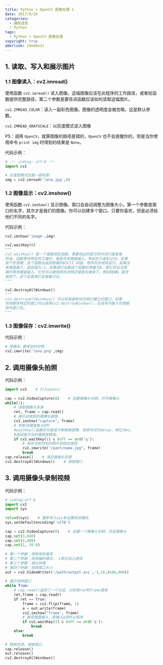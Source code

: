 ```yaml
---
title: Python + OpenCV 图像处理-1
date: 2017/9/16
categories:
  - 编程语言
  - Python
tags:
  - Python + OpenCV 图像处理
copyright: true
abbrlink: 19ed6e31
---
```


## 1. 读取、写入和展示图片

### 1.1 图像读入：cv2.imread()

使用函数 `cv2.imread()` 读入图像。这幅图像应该在此程序的工作路径，或者给函数提供完整路径，第二个参数是要告诉函数应该如何读取这幅图片。

`cv2.IMREAD_COLOR`：读入一副彩色图像。图像的透明度会被忽略，这是默认参数。

`cv2.IMREAD_GRAYSCALE`：以灰度模式读入图像

PS：调用 `OpenCV`，就算图像的路径是错的，`OpenCV` 也不会提醒你的，但是当你使用命令 `print img` 时得到的结果是 `None`。

代码示例：

```python
# -*- coding: utf-8 -*-
import cv2

# 灰度图模式加载一副彩图
img = cv2.imread('lena.jpg',0) 
```

### 1.2 图像显示：cv2.imshow()

使用函数 `cv2.imshow()` 显示图像。窗口会自动调整为图像大小。第一个参数是窗口的名字，其次才是我们的图像。你可以创建多个窗口，只要你喜欢，但是必须给他们不同的名字。

代码示例：

```python
cv2.imshow('image',img)

cv2.waitKey(0)
"""
cv2.waitKey() 是一个键盘绑定函数。需要指出的是它的时间尺度是毫
秒级。函数等待特定的几毫秒，看是否有键盘输入。特定的几毫秒之内，如果
按下任意键，这个函数会返回按键的ASCII 码值，程序将会继续运行。如果没
有键盘输入，返回值为-1，如果我们设置这个函数的参数为0，那它将会无限
期的等待键盘输入。它也可以被用来检测特定键是否被按下，例如按键a 是否
被按下，这个后面我们会接着讨论。
"""

cv2.destroyAllWindows()
"""
cv2.destroyAllWindows() 可以轻易删除任何我们建立的窗口。如果
你想删除特定的窗口可以使用cv2.destroyWindow()，在括号内输入你想删
除的窗口名。
"""
```

### 1.3 图像保存：cv2.imwrite()

代码示例：

```python
# 图像名 要保存的句柄
cv2.imwrite('lena.png',img)
```

## 2. 调用摄像头拍照

代码示例：

```python
import cv2    # 引入opencv
 
cap = cv2.VideoCapture(0)    # 创建摄像头句柄，打开摄像头
while(1):
    # 读取摄像头资源
    ret, frame = cap.read()
    # 展示读取到的摄像头图像
    cv2.imshow("capture", frame)
    # 判断当键盘输入Q时
    #waitKey()函数的功能是不断刷新图像，频率时间为delay，单位为ms。
    #返回值为当前键盘按键值。
    if cv2.waitKey(1) & 0xFF == ord('q'):
        # 保存当前时刻的照片到指定路径
        cv2.imwrite("/pant/name.jpg", frame)
        break
cap.release()    # 清空摄像头资源
cv2.destroyAllWindows()    # 销毁窗口
```

## 3. 调用摄像头录制视频

代码示例：

```python
# coding:utf-8
import cv2
import sys
 
reload(sys)    # 重新导入sys来设置系统编码.
sys.setdefaultencoding('utf8')
 
cap = cv2.VideoCapture(0)    # 创建一个摄像头句柄，开启摄像头
cap.set(3,640)
cap.set(4,480)
cap.set(1, 10.0)
 
# 第一个参数：视频保存路径
# 第二个参数：视频编码模式，-1表示自己选择
# 第三个参数：镜头快慢
# 第四个参数：视频窗口大小
out = cv2.VideoWriter('/path/output.avi',-1,10,(640,480))
 
# 展示视频窗口
while True:
    # cap.read()返回了一个元组，分别用ret和frame接收
    ret,frame = cap.read()
    if ret == True:
        frame = cv2.flip(frame, 1)
        a = out.write(frame)
        cv2.imshow("frame", frame)
        # 接受键盘输入，若输入q则终止程序
        if cv2.waitKey(1) & 0xFF == ord('q'):
            break
    else:
        break
 
# 释放资源，销毁窗口
cap.release()
out.release()
cv2.destroyAllWindows()
```